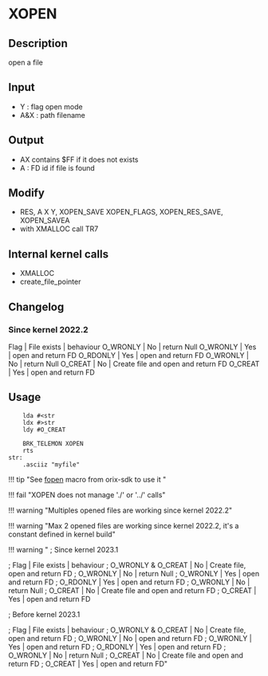 # XOPEN

## Description

open a file

## Input

* Y : flag open mode
* A&X : path filename

## Output

* AX contains $FF if it does not exists
* A : FD id if file is found

## Modify

* RES, A X Y, XOPEN_SAVE XOPEN_FLAGS, XOPEN_RES_SAVE, XOPEN_SAVEA
* with XMALLOC call TR7

## Internal kernel calls

* XMALLOC
* create_file_pointer

## Changelog

### Since kernel 2022.2

Flag     | File exists | behaviour
O_WRONLY |    No       | return Null
O_WRONLY |    Yes      | open and return FD
O_RDONLY |    Yes      | open and return FD
O_WRONLY |    No       | return Null
O_CREAT  |    No       | Create file and open and return FD
O_CREAT  |    Yes      | open and return FD

## Usage

``` ca65
    lda #<str
    ldx #>str
    ldy #O_CREAT

    BRK_TELEMON XOPEN
    rts
str:
    .asciiz "myfile"
```





!!! tip "See [fopen](../../../home/orixsdk) macro from orix-sdk to use it "

!!! fail "XOPEN does not manage './' or '../' calls"

!!! warning "Multiples opened files are working since kernel 2022.2"

!!! warning "Max 2 opened files are working since kernel 2022.2, it's a constant defined in kernel build"

!!! warning "
   ; Since kernel 2023.1

  ; Flag               | File exists | behaviour
  ; O_WRONLY & O_CREAT |    No       | Create file, open and return FD
  ; O_WRONLY           |    No       | return Null
  ; O_WRONLY           |    Yes      | open and return FD
  ; O_RDONLY           |    Yes      | open and return FD
  ; O_WRONLY           |    No       | return Null
  ; O_CREAT            |    No       | Create file and open and return FD
  ; O_CREAT            |    Yes      | open and return FD

; Before kernel 2023.1

  ; Flag               | File exists | behaviour
  ; O_WRONLY & O_CREAT |    No       | Create file, open and return FD
  ; O_WRONLY           |    No       | open and return FD
  ; O_WRONLY           |    Yes      | open and return FD
  ; O_RDONLY           |    Yes      | open and return FD
  ; O_WRONLY           |    No       | return Null
  ; O_CREAT            |    No       | Create file and open and return FD
  ; O_CREAT            |    Yes      | open and return FD"